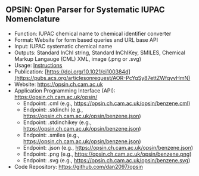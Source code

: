 ## OPSIN: Open Parser for Systematic IUPAC Nomenclature

- Function: IUPAC chemical name to chemical identifier converter
- Format: Website for form based queries and URL base API
- Input: IUPAC systematic chemical name
- Outputs: Standard InChI string, Standard InChIKey, SMILES, Chemical Markup Langauge (CML) XML, image (.png or .svg)
- Usage: [Instructions](https://opsin.ch.cam.ac.uk/instructions.html)
- Publication: [https://doi.org/10.1021/ci100384d](https://pubs.acs.org/articlesonrequest/AOR-PcYgSy87ettZWfqyvHmN)
- Website: https://opsin.ch.cam.ac.uk
- Application Programming Interface (API): https://opsin.ch.cam.ac.uk/opsin/
  - Endpoint: <chemicalname>.cml (e.g., https://opsin.ch.cam.ac.uk/opsin/benzene.cml)
  - Endpoint: <chemicalname>.stdinchi (e.g., https://opsin.ch.cam.ac.uk/opsin/benzene.json)
  - Endpoint: <chemicalname>.stdinchikey (e.g., https://opsin.ch.cam.ac.uk/opsin/benzene.json)
  - Endpoint: <chemicalname>.smiles (e.g., https://opsin.ch.cam.ac.uk/opsin/benzene.json)
  - Endpoint: <chemicalname>.json (e.g., https://opsin.ch.cam.ac.uk/opsin/benzene.json)
  - Endpoint: <chemicalname>.png (e.g., https://opsin.ch.cam.ac.uk/opsin/benzene.png)
  - Endpoint: <chemicalname>.svg (e.g., https://opsin.ch.cam.ac.uk/opsin/benzene.svg)
- Code Repository: https://github.com/dan2097/opsin